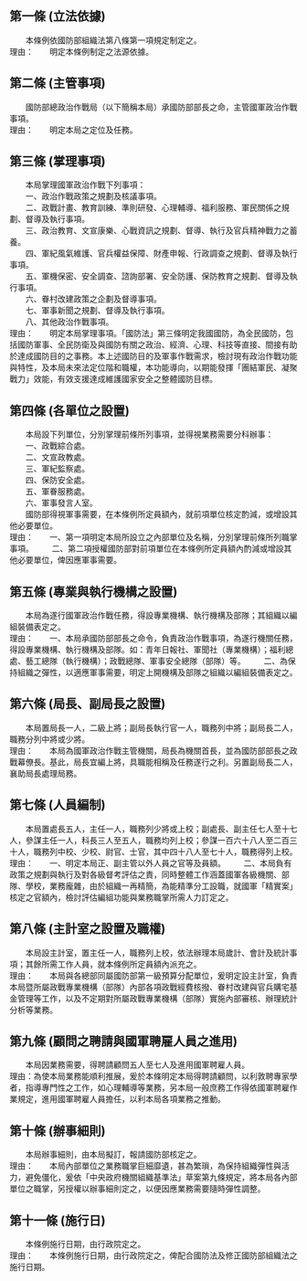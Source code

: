 第一條 (立法依據)
-----------------
　　本條例依國防部組織法第八條第一項規定制定之。  
理由：　　明定本條例制定之法源依據。

第二條 (主管事項)
-----------------
　　國防部總政治作戰局（以下簡稱本局）承國防部部長之命，主管國軍政治作戰事項。  
理由：　　明定本局之定位及任務。

第三條 (掌理事項)
-----------------
　　本局掌理國軍政治作戰下列事項：  
　　一、政治作戰政策之規劃及核議事項。  
　　二、政戰計畫、教育訓練、準則研發、心理輔導、福利服務、軍民關係之規劃、督導及執行事項。  
　　三、政治教育、文宣康樂、心戰資訊之規劃、督導、執行及官兵精神戰力之蓄養。  
　　四、軍紀風氣維護、官兵權益保障、財產申報、行政調查之規劃、督導及執行事項。  
　　五、軍機保密、安全調查、諮詢部署、安全防護、保防教育之規劃、督導及執行事項。  
　　六、眷村改建政策之企劃及督導事項。  
　　七、軍事新聞之規劃、督導及執行事項。  
　　八、其他政治作戰事項。  
理由：　　明定本局掌理事項。「國防法」第三條明定我國國防，為全民國防，包括國防軍事、全民防衛及與國防有關之政治、經濟、心理、科技等直接、間接有助於達成國防目的之事務。本上述國防目的及軍事作戰需求，檢討現有政治作戰功能與特性，及本局未來法定位階和職權，本功能導向，以期能發揮「團結軍民、凝聚戰力」效能，有效支援達成維護國家安全之整體國防目標。

第四條 (各單位之設置)
---------------------
　　本局設下列單位，分別掌理前條所列事項，並得視業務需要分科辦事：  
　　一、政戰綜合處。  
　　二、文宣政教處。  
　　三、軍紀監察處。  
　　四、保防安全處。  
　　五、軍眷服務處。  
　　六、軍事發言人室。  
　　國防部得視軍事需要，在本條例所定員額內，就前項單位核定酌減，或增設其他必要單位。  
理由：　　一、第一項明定本局所設立之內部單位及名稱，分別掌理前條所列職掌事項。
　　二、第二項授權國防部對前項單位在本條例所定員額內酌減或增設其他必要單位，俾因應軍事需要。

第五條 (專業與執行機構之設置)
-----------------------------
　　本局為遂行國軍政治作戰任務，得設專業機構、執行機構及部隊；其組織以編組裝備表定之。  
理由：　　一、本局承國防部部長之命令，負責政治作戰事項，為遂行機關任務，得設專業機構、執行機構及部隊。如：青年日報社、軍聞社（專業機構）；福利總處、藝工總隊（執行機構）；政戰總隊、軍事安全總隊（部隊）等。
　　二、為保持組織之彈性，以適應軍事需要，明定上開機構及部隊之組織以編組裝備表定之。

第六條 (局長、副局長之設置)
---------------------------
　　本局置局長一人，二級上將；副局長執行官一人，職務列中將；副局長二人，職務分列中將或少將。  
理由：　　本局為國軍政治作戰主管機關，局長為機關首長，並為國防部部長之政戰幕僚長。基此，局長宜編上將，具職能相稱及任務遂行之利。另置副局長二人，襄助局長處理局務。

第七條 (人員編制)
-----------------
　　本局置處長五人，主任一人，職務列少將或上校；副處長、副主任七人至十七人，參謀主任一人，科長三人至五人，職務均列上校；參謀一百六十八人至二百三十人，職務列中校、少校、尉官、士官，其中四十八人至七十人，職務得列上校。  
理由：　　一、明定本局正、副主管以外人員之官等及員額。
　　二、本局負有政策之規劃與執行及對各級督考評估之責，同時整體工作涵蓋國軍各級機關、部隊、學校，業務龐雜，由於組織一再精簡，為能精準分工設職，就國軍「精實案」核定之官額內，檢討評估編組功能與業務職掌所需人力訂定之。

第八條 (主計室之設置及職權)
---------------------------
　　本局設主計室，置主任一人，職務列上校，依法辦理本局歲計、會計及統計事項；其餘所需工作人員，就本條例所定員額內派充之。  
理由：　　本局與各總部同屬國防部第一級預算分配單位，爰明定設主計室，負責本局暨所屬政戰專業機構（部隊）內部各項政戰經費核撥、眷村改建與官兵購宅基金管理等工作，以及不定期對所屬政戰專業機構（部隊）實施內部審核、辦理統計分析等業務。

第九條 (顧問之聘請與國軍聘雇人員之進用)
---------------------------------------
　　本局因業務需要，得聘請顧問五人至七人及進用國軍聘雇人員。  
理由：為使本局業務能順利推展，爰於本條明定本局得聘請顧問，以利敦聘專家學者，指導專門性之工作，如心理輔導等業務，另本局一般庶務工作得依國軍聘雇作業規定，進用國軍聘雇人員擔任，以利本局各項業務之推動。

第十條 (辦事細則)
-----------------
　　本局辦事細則，由本局擬訂，報請國防部核定之。  
理由：　　本局內部單位之業務職掌巨細靡遺，甚為繁瑣，為保持組織彈性與活力，避免僵化，爰依「中央政府機關組織基準法」草案第九條規定，將本局各內部單位之職掌，另授權以辦事細則定之，以便因應業務需要隨時彈性調整。

第十一條 (施行日)
-----------------
　　本條例施行日期，由行政院定之。  
理由：　　本條例施行日期，由行政院定之，俾配合國防法及修正國防部組織法之施行日期。